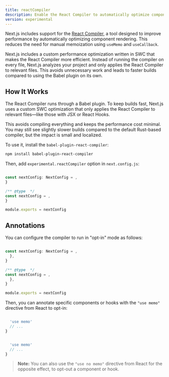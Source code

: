 ```yaml
---
title: reactCompiler
description: Enable the React Compiler to automatically optimize component rendering.
version: experimental
---
```


Next.js includes support for the [React Compiler](https://react.dev/learn/react-compiler), a tool designed to improve performance by automatically optimizing component rendering. This reduces the need for manual memoization using `useMemo` and `useCallback`.

Next.js includes a custom performance optimization written in SWC that makes the React Compiler more efficient. Instead of running the compiler on every file, Next.js analyzes your project and only applies the React Compiler to relevant files. This avoids unnecessary work and leads to faster builds compared to using the Babel plugin on its own.

## How It Works

The React Compiler runs through a Babel plugin. To keep builds fast, Next.js uses a custom SWC optimization that only applies the React Compiler to relevant files—like those with JSX or React Hooks.

This avoids compiling everything and keeps the performance cost minimal. You may still see slightly slower builds compared to the default Rust-based compiler, but the impact is small and localized.

To use it, install the `babel-plugin-react-compiler`:

```bash filename="Terminal"
npm install babel-plugin-react-compiler
```

Then, add `experimental.reactCompiler` option in `next.config.js`:

```ts filename="next.config.ts" switcher

const nextConfig: NextConfig = ,
}

```

```js filename="next.config.js" switcher
/** @type  */
const nextConfig = ,
}

module.exports = nextConfig
```

## Annotations

You can configure the compiler to run in "opt-in" mode as follows:

```ts filename="next.config.ts" switcher

const nextConfig: NextConfig = ,
  },
}

```

```js filename="next.config.js" switcher
/** @type  */
const nextConfig = ,
  },
}

module.exports = nextConfig
```

Then, you can annotate specific components or hooks with the `"use memo"` directive from React to opt-in:

```ts filename="app/page.tsx" switcher

  'use memo'
  // ...
}
```

```js filename="app/page.js" switcher

  'use memo'
  // ...
}
```

> **Note:** You can also use the `"use no memo"` directive from React for the opposite effect, to opt-out a component or hook.
